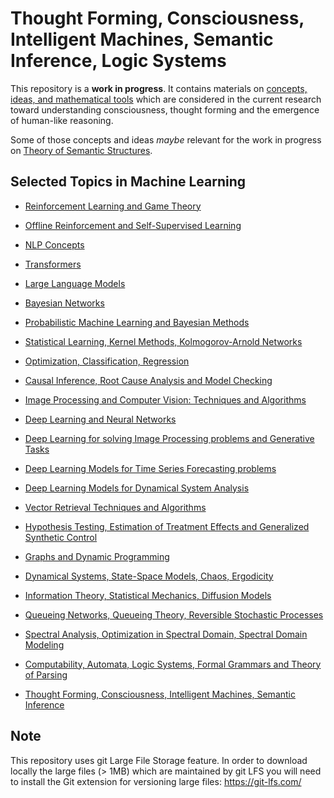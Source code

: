 # Thought Forming, Consciousness, Intelligent Machines, Semantic Inference, Logic Systems

This repository is a **work in progress**. 
It contains materials on [concepts, ideas, and mathematical tools](https://github.com/dimitarpg13/aiconcepts/blob/master/Resources.md) which are considered in the current research toward understanding consciousness,  thought forming and the emergence of human-like reasoning.

Some of those concepts and ideas _maybe_ relevant for the work in progress on [Theory of Semantic Structures](https://github.com/dimitarpg13/aiconcepts/tree/master/docs/SemanticStructures/README.md). 


## Selected Topics in Machine Learning
 
 * [Reinforcement Learning and Game Theory](https://github.com/dimitarpg13/reinforcement_learning_and_game_theory/blob/main/ReinforcementLearningAndGameTheoryResources.md)

 * [Offline Reinforcement and Self-Supervised Learning](https://github.com/dimitarpg13/self_supervised_learning/blob/main/SelfSupervisedLearningResources.md)

 * [NLP Concepts](https://github.com/dimitarpg13/nlp_concepts/blob/main/NLPResources.md)
 
 * [Transformers](https://github.com/dimitarpg13/transformers_intro/blob/main/TransformersResources.md)
 
 * [Large Language Models](https://github.com/dimitarpg13/large_language_models/blob/main/LargeLanguageModelsResources.md)
 
 * [Bayesian Networks](https://github.com/dimitarpg13/learning_bayesian_networks/blob/main/LearningBayesianNetworksResources.md)
 
 * [Probabilistic Machine Learning and Bayesian Methods](https://github.com/dimitarpg13/probabilistic_machine_learning/blob/main/ProbabilisticMachineLearningResources.md)

 * [Statistical Learning, Kernel Methods, Kolmogorov-Arnold Networks](https://github.com/dimitarpg13/statistical_learning_and_kernel_methods/blob/main/Resources.md)

 * [Optimization, Classification, Regression](https://github.com/dimitarpg13/optimization_classification_regression/blob/main/Resources.md)
 
 * [Causal Inference, Root Cause Analysis and Model Checking](https://github.com/dimitarpg13/root_cause_analysis_and_model_checking/blob/main/RootCauseAnalysisResources.md)

 * [Image Processing and Computer Vision: Techniques and Algorithms](https://github.com/dimitarpg13/image_processing/blob/main/Resources.md)

 * [Deep Learning and Neural Networks](https://github.com/dimitarpg13/deep_learning_and_neural_networks/blob/main/Resources.md)

 * [Deep Learning for solving Image Processing problems and Generative Tasks](https://github.com/dimitarpg13/deep_learning_for_image_processing/blob/main/Resources.md)

 * [Deep Learning Models for Time Series Forecasting problems](https://github.com/dimitarpg13/deep_learning_for_time_series_forecasting/blob/main/Resources.md)

 * [Deep Learning Models for Dynamical System Analysis](https://github.com/dimitarpg13/deep_learning_for_dynamical_systems/blob/main/Resources.md)

 * [Vector Retrieval Techniques and Algorithms](https://github.com/dimitarpg13/vector_db_intro/blob/main/Resources.md)

 * [Hypothesis Testing, Estimation of Treatment Effects and Generalized Synthetic Control](https://github.com/dimitarpg13/generalized_synthetic_control_for_testops/blob/main/Resources.md)
 
 * [Graphs and Dynamic Programming](https://github.com/dimitarpg13/graphs_and_dynamic_programming/blob/master/Resources.md)

 * [Dynamical Systems, State-Space Models, Chaos, Ergodicity](https://github.com/dimitarpg13/dynamical_systems_and_ergodicity/blob/main/Resources.md)

 * [Information Theory, Statistical Mechanics, Diffusion Models](https://github.com/dimitarpg13/information_theory_and_statistical_mechanics/blob/main/Resources.md)

 * [Queueing Networks, Queueing Theory, Reversible Stochastic Processes](https://github.com/dimitarpg13/queueing_theory/blob/main/Resources.md)

 * [Spectral Analysis, Optimization in Spectral Domain, Spectral Domain Modeling](https://github.com/dimitarpg13/spectral_analysis/blob/main/Resources.md)

 * [Computability, Automata, Logic Systems, Formal Grammars and Theory of Parsing](https://github.com/dimitarpg13/computability_and_logic_systems/blob/main/Resources.md)

 * [Thought Forming, Consciousness, Intelligent Machines, Semantic Inference](https://github.com/dimitarpg13/aiconcepts/blob/master/Resources.md)


## Note
This repository uses git Large File Storage feature. In order to download locally the large files (> 1MB) which are maintained by git LFS you will need to install the Git extension for versioning large files: https://git-lfs.com/ 

